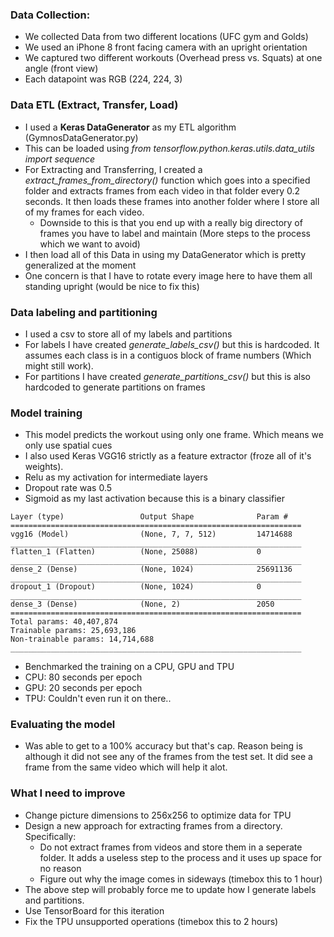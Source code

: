 ### Data Collection:
* We collected Data from two different locations (UFC gym and Golds)
* We used an iPhone 8 front facing camera with an upright orientation
* We captured two different workouts (Overhead press vs. Squats) at one angle (front view)
* Each datapoint was RGB (224, 224, 3)

### Data ETL (Extract, Transfer, Load)
* I used a **Keras DataGenerator** as my ETL algorithm (GymnosDataGenerator.py) 
 * This can be loaded using *from tensorflow.python.keras.utils.data_utils import sequence*
* For Extracting and Transferring, I created a *extract_frames_from_directory()* function which goes into a specified folder and extracts frames from each video in that folder every 0.2 seconds. It then loads these frames into another folder where I store all of my frames for each video.
  * Downside to this is that you end up with a really big directory of frames you have to label and maintain (More steps to the process which we want to avoid)
* I then load all of this Data in using my DataGenerator which is pretty generalized at the moment
 * One concern is that I have to rotate every image here to have them all standing upright (would be nice to fix this)

### Data labeling and partitioning
* I used a csv to store all of my labels and partitions
* For labels I have created *generate_labels_csv()* but this is hardcoded. It assumes each class is in a contiguos block of frame numbers (Which might still work).
* For partitions I have created *generate_partitions_csv()* but this is also hardcoded to generate partitions on frames

### Model training
* This model predicts the workout using only one frame. Which means we only use spatial cues
* I also used Keras VGG16 strictly as a feature extractor (froze all of it's weights).
* Relu as my activation for intermediate layers
* Dropout rate was 0.5
* Sigmoid as my last activation because this is a binary classifier
``` 
Layer (type)                 Output Shape              Param #   
=================================================================
vgg16 (Model)                (None, 7, 7, 512)         14714688  
_________________________________________________________________
flatten_1 (Flatten)          (None, 25088)             0         
_________________________________________________________________
dense_2 (Dense)              (None, 1024)              25691136  
_________________________________________________________________
dropout_1 (Dropout)          (None, 1024)              0         
_________________________________________________________________
dense_3 (Dense)              (None, 2)                 2050      
=================================================================
Total params: 40,407,874
Trainable params: 25,693,186
Non-trainable params: 14,714,688
_________________________________________________________________
```
* Benchmarked the training on a CPU, GPU and TPU
 * CPU: 80 seconds per epoch
 * GPU: 20 seconds per epoch
 * TPU: Couldn't even run it on there.. 

### Evaluating the model
* Was able to get to a 100% accuracy but that's cap. Reason being is although it did not see any of the frames from the test set. It did see a frame from the same video which will help it alot.

### What I need to improve
* Change picture dimensions to 256x256 to optimize data for TPU
* Design a new approach for extracting frames from a directory. Specifically:
  * Do not extract frames from videos and store them in a seperate folder. It adds a useless step to the process and it uses up space for no reason
  * Figure out why the image comes in sideways (timebox this to 1 hour)
* The above step will probably force me to update how I generate labels and partitions. 
* Use TensorBoard for this iteration
* Fix the TPU unsupported operations (timebox this to 2 hours)
